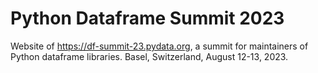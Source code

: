 # Python Dataframe Summit 2023

Website of https://df-summit-23.pydata.org, a summit for maintainers of Python
dataframe libraries. Basel, Switzerland, August 12-13, 2023.

